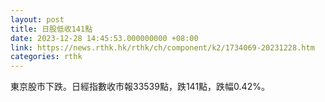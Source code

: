 ```yaml
---
layout: post
title: 日股低收141點
date: 2023-12-28 14:45:53.000000000 +08:00
link: https://news.rthk.hk/rthk/ch/component/k2/1734069-20231228.htm
categories: rthk
---
```


東京股市下跌。日經指數收市報33539點，跌141點，跌幅0.42%。

